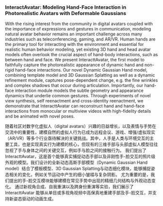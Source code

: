 ### InteractAvatar: Modeling Hand-Face Interaction in Photorealistic Avatars with Deformable Gaussians

With the rising interest from the community in digital avatars coupled with the importance of expressions and gestures in communication, modeling natural avatar behavior remains an important challenge across many industries such as teleconferencing, gaming, and AR/VR. Human hands are the primary tool for interacting with the environment and essential for realistic human behavior modeling, yet existing 3D hand and head avatar models often overlook the crucial aspect of hand-body interactions, such as between hand and face. We present InteracttAvatar, the first model to faithfully capture the photorealistic appearance of dynamic hand and non-rigid hand-face interactions. Our novel Dynamic Gaussian Hand model, combining template model and 3D Gaussian Splatting as well as a dynamic refinement module, captures pose-dependent change, e.g. the fine wrinkles and complex shadows that occur during articulation. Importantly, our hand-face interaction module models the subtle geometry and appearance dynamics that underlie common gestures. Through experiments of novel view synthesis, self reenactment and cross-identity reenactment, we demonstrate that InteracttAvatar can reconstruct hand and hand-face interactions from monocular or multiview videos with high-fidelity details and be animated with novel poses.

随着社区对数字化虚拟人（digital avatars）兴趣的日益增长，以及表情与手势在交流中的重要性，建模自然的虚拟人行为已成为远程会议、游戏、增强/虚拟现实（AR/VR）等多个行业亟待解决的关键挑战。其中，人手是人类与环境交互的主要工具，也是实现真实行为建模的核心，但现有的三维手部与头部虚拟人模型往往忽视了手与身体之间的关键交互，例如手与脸之间的接触行为。
我们提出了 InteracttAvatar，这是首个能够真实捕捉动态手部以及非刚性手-脸交互的照片级外观的模型。我们设计的全新动态高斯手部模型（Dynamic Gaussian Hand model）结合了模板模型、3D Gaussian Splatting与动态细化模块，能够捕捉姿态相关的变化，例如关节运动中产生的细小皱褶与复杂阴影。
尤为重要的是，我们提出的手-脸交互模块能够建模在常见手势中出现的精细几何结构与外观动态变化。
通过新视角合成、自我重演以及跨身份重演等实验，我们展示了 InteracttAvatar 能够从单目或多视角视频中高保真地重建手部及手-脸交互，并支持新姿态驱动的动画生成。

